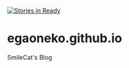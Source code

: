 [![Stories in Ready](https://badge.waffle.io/egaoneko/egaoneko.github.io.png?label=ready&title=Ready)](https://waffle.io/egaoneko/egaoneko.github.io)
# egaoneko.github.io
SmileCat's Blog
